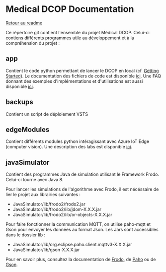 # Medical DCOP Documentation

[Retour au readme](../Readme.md)

Ce répertoire git contient l'ensemble du projet Médical DCOP. Celui-ci contiens différents programmes utile au développement et à la compréhension du projet : 

## app 

Contient le code python permettant de lancer le DCOP en local (cf. [Getting Started](./Readme.md)). Le documentation des fichiers de code est disponible [ici](./app_doc.md). Une FAQ donnant des exemples d'implémentations et d'utilisations est aussi disponible [ici](./faq_app.md).

## backups

Contient un script de déploiement VSTS

## edgeModules

Contient différents modules python intéragissant avec Azure IoT Edge (computer vision). Une description des labs est disponible [ici](./iot-edge-computer-vision-lab.md).

## javaSimulator

Contient des programmes Java de simulation utilisant le Framework Frodo. Celui-ci tourne avec Java 8. 

Pour lancer les simulations de l'algorithme avec Frodo, il est nécéssaire de lier le projet aux librairies suivantes : 

- JavaSimulator/lib/frodo2/frodo2.jar
- JavaSimulator/lib/frodo2/lib/jdom-X.X.X.jar
- JavaSimulator/lib/frodo2/lib/or-objects-X.X.X.jar

Pour faire fonctionner la communication MQTT, on utilise paho-mqtt et Gson pour envoyer les données au format Json. Les Jars sont accessibles dans le dossier lib :

- JavaSimulator/lib/org.eclipse.paho.client.mqttv3-X.X.X.jar
- JavaSimulator/lib/gson-X.X.X.jar

Pour en savoir plus, consultez la documentation de [Frodo](https://frodo-ai.tech/), de [Paho](https://www.eclipse.org/paho/) ou de [Gson](https://github.com/google/gson).